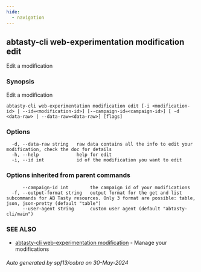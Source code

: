 ```yaml
---
hide:
  - navigation
---
```

## abtasty-cli web-experimentation modification edit

Edit a modification

### Synopsis

Edit a modification

```
abtasty-cli web-experimentation modification edit [-i <modification-id> | --id=<modification-id>] [--campaign-id=<campaign-id>] [ -d <data-raw> | --data-raw=<data-raw>] [flags]
```

### Options

```
  -d, --data-raw string   raw data contains all the info to edit your modification, check the doc for details
  -h, --help              help for edit
  -i, --id int            id of the modification you want to edit
```

### Options inherited from parent commands

```
      --campaign-id int        the campaign id of your modifications
  -f, --output-format string   output format for the get and list subcommands for AB Tasty resources. Only 3 format are possible: table, json, json-pretty (default "table")
      --user-agent string      custom user agent (default "abtasty-cli/main")
```

### SEE ALSO

* [abtasty-cli web-experimentation modification](abtasty-cli_web-experimentation_modification.md)	 - Manage your modifications

###### Auto generated by spf13/cobra on 30-May-2024
